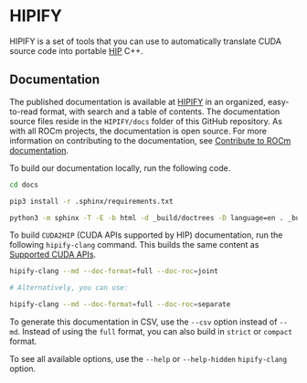 # HIPIFY

HIPIFY is a set of tools that you can use to automatically translate CUDA source code into portable
[HIP](https://github.com/ROCm/HIP) C++.

## Documentation

The published documentation is available at [HIPIFY](https://rocm.docs.amd.com/projects/HIPIFY/en/latest/index.html) in an organized, easy-to-read format, with search and a table of contents. The documentation source files reside in the `HIPIFY/docs` folder of this GitHub repository. As with all ROCm projects, the documentation is open source. For more information on contributing to the documentation, see [Contribute to ROCm documentation](https://rocm.docs.amd.com/en/latest/contribute/contributing.html).

To build our documentation locally, run the following code.

```bash
cd docs

pip3 install -r .sphinx/requirements.txt

python3 -m sphinx -T -E -b html -d _build/doctrees -D language=en . _build/html
```

To build `CUDA2HIP` (CUDA APIs supported by HIP) documentation, run the following `hipify-clang`
command. This builds the same content as
[Supported CUDA APIs](./docs/reference/supported_apis.md#supported-cuda-apis).

```bash
hipify-clang --md --doc-format=full --doc-roc=joint

# Alternatively, you can use:

hipify-clang --md --doc-format=full --doc-roc=separate
```

To generate this documentation in CSV, use the `--csv` option instead of `--md`. Instead of using
the `full` format, you can also build in `strict` or `compact` format.

To see all available options, use the `--help` or `--help-hidden` `hipify-clang` option.
